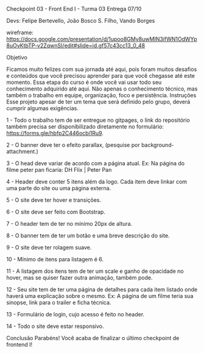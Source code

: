 Checkpoint 03 - Front End I - Turma 03 
Entrega 07/10

Devs:
Felipe Bertevello,
João Bosco S. Filho,
Vando Borges

wireframe: https://docs.google.com/presentation/d/1upoo8GMy8uwMIN3ifWN1OdWYp8uOvKtbTP-v2ZqwnSI/edit#slide=id.gf57c43cc13_0_48

Objetivo

Ficamos muito felizes com sua jornada até aqui, pois foram muitos desafios e conteúdos que você precisou aprender para que você chegasse até este momento.
Essa etapa do curso é onde você vai usar todo seu conhecimento adquirido até aqui. Não apenas o conhecimento técnico, mas também o trabalho em equipe, organização, foco e persistência.
Instruções
Esse projeto apesar de ter um tema que será definido pelo grupo, deverá cumprir algumas exigências.

1 - Todo o trabalho tem de ser entregue no gitpages, o link do repositório também precisa ser disponibilizado diretamente no formulário: https://forms.gle/hbfp2C446ocbi1Ru9.

2 - O banner deve ter o efeito parallax, (pesquise por background-attachment.)

3 - O head deve variar de acordo com a página atual. Ex: Na página do filme peter pan ficaria: DH Flix | Peter Pan

4 - Header deve conter 5 itens além da logo. Cada item deve linkar com uma parte do site ou uma página externa.

5 - O site deve ter hover e transições.

6 - O site deve ser feito com Bootstrap.

7 - O header tem de ter no mínimo 20px de altura.

8 - O banner tem de ter um botão e uma breve descrição do site.

9 - O site deve ter rolagem suave.

10 - Mínimo de itens para listagem é 6.

11 - A listagem dos itens tem de ter um scale e ganho de opacidade no hover, mas se quiser fazer outra animação, também pode.

12 - Seu site tem de ter uma página de detalhes para cada item listado onde haverá uma explicação sobre o mesmo. Ex: A página de um filme teria sua sinopse, link para o trailer e ficha técnica.

13 - Formulário de login, cujo acesso é feito no header.

14 - Todo o site deve estar responsivo.

Conclusão
Parabéns! Você acaba de finalizar o último checkpoint de frontend I!

